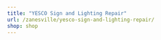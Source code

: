 ```yaml
---
title: "YESCO Sign and Lighting Repair"
url: /zanesville/yesco-sign-and-lighting-repair/
shop: shop
---
```

